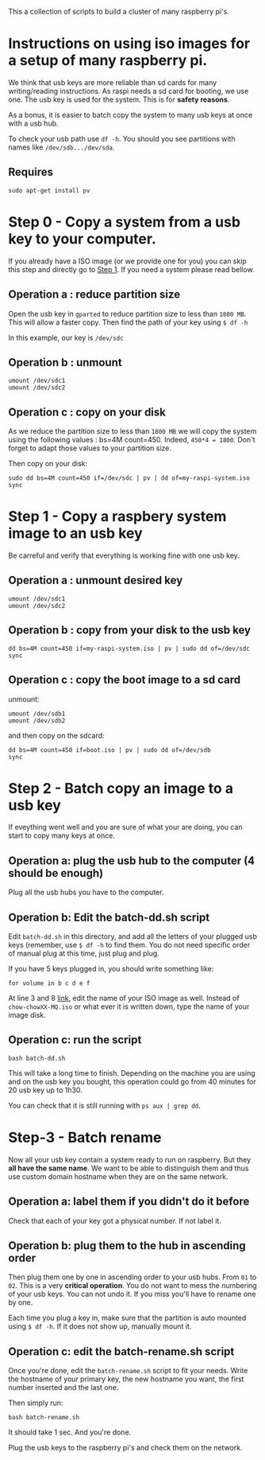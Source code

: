 This a collection of scripts to build a cluster of many raspberry pi's.


# Instructions on using iso images for a setup of many raspberry pi.

We think that usb keys are more reliable than sd cards for many writing/reading instructions.
As raspi needs a sd card for booting, we use one. The usb key is used for the system. This is for **safety reasons**.

As a bonus, it is easier to batch copy the system to many usb keys at once with a usb hub.

To check your usb path use `df -h`. You should you see partitions with names like `/dev/sdb.../dev/sda`.

## Requires

`sudo apt-get install pv`

# <a name="step-0"></a>Step 0 - Copy a system from a usb key to your computer.

If you already have a ISO image (or we provide one for you) you can skip this step and directly go to [Step 1](#step-1). 
If you need a system please read bellow.

## Operation a : reduce partition size

Open the usb key in `gparted` to reduce partition size to less than `1800 MB`. This will allow a faster copy.
Then find the path of your key using `$ df -h`

In this example, our key is `/dev/sdc`

## Operation b : unmount
```
umount /dev/sdc1
umount /dev/sdc2
```

## Operation c : copy on your disk

As we reduce the partition size to less than `1800 MB` we will copy the system using the following values : bs=4M count=450. Indeed, `450*4 = 1800`. Don't forget to adapt those values to your partition size.

Then copy on your disk: 

```
sudo dd bs=4M count=450 if=/dev/sdc | pv | dd of=my-raspi-system.iso
sync
```

# <a name="step-1"></a>Step 1 - Copy a raspbery system image to an usb key

Be carreful and verify that everything is working fine with one usb key.

## Operation a : unmount desired key

```
umount /dev/sdc1
umount /dev/sdc2
```

## Operation b : copy from your disk to the usb key
```
dd bs=4M count=450 if=my-raspi-system.iso | pv | sudo dd of=/dev/sdc
sync
```

## Operation c : copy the boot image to a sd card

unmount:
```
umount /dev/sdb1
umount /dev/sdb2
```

and then copy on the sdcard: 
```
dd bs=4M count=450 if=boot.iso | pv | sudo dd of=/dev/sdb
sync
```

# <a name="step-2"></a>Step 2 - Batch copy an image to a usb key

If eveything went well and you are sure of what your are doing, you can start to copy many keys at once.

## Operation a: plug the usb hub to the computer (4 should be enough)

Plug all the usb hubs you have to the computer.

## Operation b: Edit the batch-dd.sh script

Edit `batch-dd.sh` in this directory, and add all the letters of your plugged usb keys (remember, use `$ df -h` to find them.
You do not need specific order of manual plug at this time, just plug and plug.

If you have 5 keys plugged in, you should write something like:

```
for volume in b c d e f
```

At line 3 and 8 [link](https://github.com/soixantecircuits/raspi-cluster/blob/master/batch-dd.sh#L8), edit the name of your ISO image as well. Instead of `chow-chowXX-MQ.iso` or what ever it is written down, type the name of your image disk.

## Operation c: run the script

```
bash batch-dd.sh
```

This will take a long time to finish. Depending on the machine you are using and on the usb key you bought, this operation could go from 40 minutes for 20 usb key up to 1h30.

You can check that it is still running with `ps aux | grep dd`.

# <a name="step-3"></a>Step-3 - Batch rename 
Now all your usb key contain a system ready to run on raspberry. But they **all have the same name**.
We want to be able to distinguish them and thus use custom domain hostname when they are on the same network.

## Operation a: label them if you didn't do it before
Check that each of your key got a physical number. If not label it.

## Operation b: plug them to the hub in ascending order
Then plug them one by one in ascending order to your usb hubs. From `01` to `02`.
This is a very **critical operation**. You do not want to mess the numbering of your usb keys. You can not undo it. If you miss you'll have to rename one by one.

Each time you plug a key in, make sure that the partition is auto mounted using `$ df -h`. 
If it does not show up, manually mount it.

## Operation c: edit the batch-rename.sh script
Once you're done, edit the `batch-rename.sh` script to fit your needs.
Write the hostname of your primary key, the new hostname you want, the first number inserted and the last one.

Then simply run:
```
bash batch-rename.sh
```
It should take 1 sec. And you're done.

Plug the usb keys to the raspberry pi's and check them on the network.
